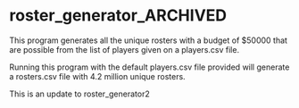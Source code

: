 # roster_generator_ARCHIVED

This program generates all the unique rosters with a budget of $50000 that are possible from the list of players given on a players.csv file.

Running this program with the default players.csv file provided will generate a rosters.csv file with 4.2 million unique rosters.

This is an update to roster_generator2
